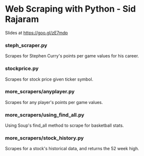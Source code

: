 # Web Scraping with Python - Sid Rajaram
Slides at https://goo.gl/zE7mdp

### steph_scraper.py
Scrapes for Stephen Curry's points per game values for his career.

### stockprice.py
Scrapes for stock price given ticker symbol.

### more_scrapers/anyplayer.py
Scrapes for any player's points per game values.

### more_scrapers/using_find_all.py
Using Soup's find_all method to scrape for basketball stats.

### more_scrapers/stock_history.py
Scrapes for a stock's historical data, and returns the 52 week high.
